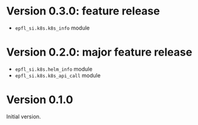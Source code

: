 # Version 0.3.0: feature release

- `epfl_si.k8s.k8s_info` module

# Version 0.2.0: major feature release

- `epfl_si.k8s.helm_info` module
- `epfl_si.k8s.k8s_api_call` module

# Version 0.1.0

Initial version.
